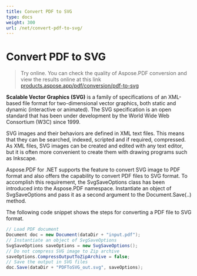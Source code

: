 ```yaml
---
title: Convert PDF to SVG
type: docs
weight: 300
url: /net/convert-pdf-to-svg/
---
```

# Convert PDF to SVG

>Try online. You can check the quality of Aspose.PDF conversion and view the results online at this link [products.aspose.app/pdf/conversion/pdf-to-svg](https://products.aspose.app/pdf/conversion/pdf-to-svg)

**Scalable Vector Graphics (SVG)** is a family of specifications of an XML-based file format for two-dimensional vector graphics, both static and dynamic (interactive or animated). The SVG specification is an open standard that has been under development by the World Wide Web Consortium (W3C) since 1999.

SVG images and their behaviors are defined in XML text files. This means that they can be searched, indexed, scripted and if required, compressed. As XML files, SVG images can be created and edited with any text editor, but it is often more convenient to create them with drawing programs such as Inkscape.

Aspose.PDF for .NET supports the feature to convert SVG image to PDF format and also offers the capability to convert PDF files to SVG format. To accomplish this requirement, the SvgSaveOptions class has been introduced into the Aspose.PDF namespace. Instantiate an object of SvgSaveOptions and pass it as a second argument to the Document.Save(..) method.

The following code snippet shows the steps for converting a PDF file to SVG format.
```csharp
// Load PDF document
Document doc = new Document(dataDir + "input.pdf");
// Instantiate an object of SvgSaveOptions
SvgSaveOptions saveOptions = new SvgSaveOptions();
// Do not compress SVG image to Zip archive
saveOptions.CompressOutputToZipArchive = false;
// Save the output in SVG files
doc.Save(dataDir + "PDFToSVG_out.svg", saveOptions);
```

